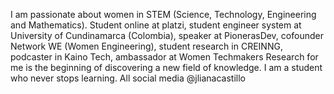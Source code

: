 




I am passionate about women in STEM (Science, Technology, Engineering and Mathematics). Student online at platzi, student engineer system at University of Cundinamarca (Colombia), speaker at PionerasDev, cofounder Network WE (Women Engineering), student research in CREINNG, podcaster in Kaino Tech, ambassador at Women Techmakers Research for me is the beginning of discovering a new field of knowledge. I am a student who never stops learning. All social media @jlianacastillo
